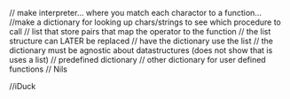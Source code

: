 // make interpreter... where you match each charactor to a function... 
    //make a dictionary for looking up chars/strings to see which procedure to call
    // list that store pairs that map the operator to the function
    // the list structure can LATER be replaced
    // have the dictionary use the list
    // the dictionary must be agnostic about datastructures (does not show that is uses a list)
    // predefined dictionary
    // other dictionary for user defined functions
// Nils

//iDuck
